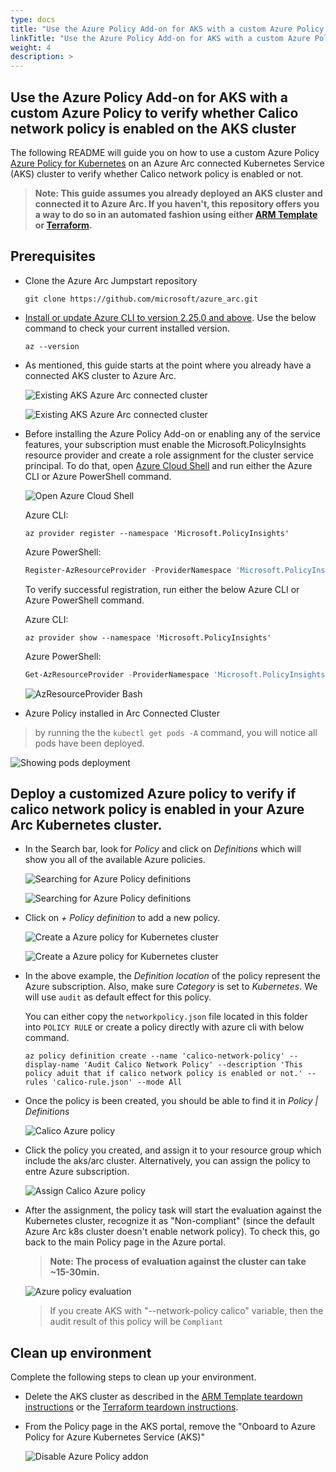 ```yaml
---
type: docs
title: "Use the Azure Policy Add-on for AKS with a custom Azure Policy to verify whether Calico network policy is enabled on the AKS cluster"
linkTitle: "Use the Azure Policy Add-on for AKS with a custom Azure Policy to verify whether Calico network policy is enabled on the AKS cluster"
weight: 4
description: >
---
```


## Use the Azure Policy Add-on for AKS with a custom Azure Policy to verify whether Calico network policy is enabled on the AKS cluster

The following README will guide you on how to use a custom Azure Policy [Azure Policy for Kubernetes](https://docs.microsoft.com/en-us/azure/governance/policy/concepts/policy-for-kubernetes#:~:text=Azure%20Policy%20extends%20Gatekeeper%20v3,Kubernetes%20clusters%20from%20one%20place.) on an Azure Arc connected Kubernetes Service (AKS) cluster to verify whether Calico network policy is enabled or not.

> **Note: This guide assumes you already deployed an AKS cluster and connected it to Azure Arc. If you haven't, this repository offers you a way to do so in an automated fashion using either [ARM Template](https://azurearcjumpstart.io/azure_arc_jumpstart/azure_arc_k8s/aks/aks_arm_template/) or [Terraform](https://azurearcjumpstart.io/azure_arc_jumpstart/azure_arc_k8s/aks/aks_terraform/).**

## Prerequisites

* Clone the Azure Arc Jumpstart repository

    ```shell
    git clone https://github.com/microsoft/azure_arc.git
    ```

* [Install or update Azure CLI to version 2.25.0 and above](https://docs.microsoft.com/en-us/cli/azure/install-azure-cli?view=azure-cli-latest). Use the below command to check your current installed version.

  ```shell
  az --version
  ```

* As mentioned, this guide starts at the point where you already have a connected AKS cluster to Azure Arc.

    ![Existing AKS Azure Arc connected cluster](./01.png)

    ![Existing AKS Azure Arc connected cluster](./02.png)

* Before installing the Azure Policy Add-on or enabling any of the service features, your subscription must enable the Microsoft.PolicyInsights resource provider and create a role assignment for the cluster service principal. To do that, open [Azure Cloud Shell](https://shell.azure.com/) and run either the Azure CLI or Azure PowerShell command.

    ![Open Azure Cloud Shell](./03.png)

    Azure CLI:

    ```shell
    az provider register --namespace 'Microsoft.PolicyInsights'
    ```

    Azure PowerShell:

    ```powershell
    Register-AzResourceProvider -ProviderNamespace 'Microsoft.PolicyInsights'
    ```

    To verify successful registration, run either the below Azure CLI or Azure PowerShell command.

    Azure CLI:

    ```shell
    az provider show --namespace 'Microsoft.PolicyInsights'
    ```

    Azure PowerShell:

    ```powershell
    Get-AzResourceProvider -ProviderNamespace 'Microsoft.PolicyInsights'
    ```

    ![AzResourceProvider Bash](./04.png)


* Azure Policy installed in Arc Connected Cluster

 > by running the the ```kubectl get pods -A``` command, you will notice all pods have been deployed.

![Showing pods deployment](./05.png)


## Deploy a customized Azure policy to verify if calico network policy is enabled in your Azure Arc Kubernetes cluster.

* In the Search bar, look for *Policy* and click on *Definitions* which will show you all of the available Azure policies.

    ![Searching for Azure Policy definitions](./06.png)

    ![Searching for Azure Policy definitions](./07.png)

* Click on *+ Policy definition* to add a new policy. 

    ![Create a Azure policy for Kubernetes cluster](./08.png)

    ![Create a Azure policy for Kubernetes cluster](./09.png)

* In the above example, the *Definition location* of the policy represent the Azure subscription. Also, make sure *Category* is set to *Kubernetes*. We will use `audit` as default effect for this policy. 

  You can either copy the `networkpolicy.json` file located in this folder into `POLICY RULE` or create a policy directly with azure cli with below command.

  ```shell
  az policy definition create --name 'calico-network-policy' --display-name 'Audit Calico Network Policy' --description 'This policy aduit that if calico network policy is enabled or not.' --rules 'calico-rule.json' --mode All
  ```

* Once the policy is been created, you should be able to find it in *Policy | Definitions* 
  
  ![Calico Azure policy ](./10.png)
    

* Click the policy you created, and assign it to your resource group which include the aks/arc cluster. Alternatively, you can assign the policy to entre Azure subscription.
  
  ![Assign Calico Azure policy ](./11.png)
  

* After the assignment, the policy task will start the evaluation against the Kubernetes cluster, recognize it as "Non-compliant" (since the default Azure Arc k8s cluster doesn't enable network policy). To check this, go back to the main Policy page in the Azure portal.

    > **Note: The process of evaluation against the cluster can take ~15-30min.**

    ![Azure policy evaluation](./12.png)

    > If you create AKS with "--network-policy calico" variable, then the audit result of this policy will be `Compliant`


## Clean up environment

Complete the following steps to clean up your environment.

* Delete the AKS cluster as described in the [ARM Template teardown instructions](https://azurearcjumpstart.io/azure_arc_jumpstart/azure_arc_k8s/aks/aks_arm_template/) or the [Terraform teardown instructions](https://azurearcjumpstart.io/azure_arc_jumpstart/azure_arc_k8s/aks/aks_terraform/).

* From the Policy page in the AKS portal, remove the "Onboard to Azure Policy for Azure Kubernetes Service (AKS)​"

    ![Disable Azure Policy addon](./13.png)
